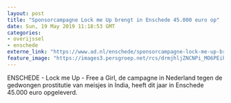```yaml
---
layout: post
title: "Sponsorcampagne Lock me Up brengt in Enschede 45.000 euro op"
date: Sun, 19 May 2019 11:18:53 GMT
categories: 
- overijssel 
- enschede 
externe_link: "https://www.ad.nl/enschede/sponsorcampagne-lock-me-up-brengt-in-enschede-45-000-euro-op~a6ebd4a5/"
feature_image: "https://images3.persgroep.net/rcs/drmjhljZNCNPi_MO6PEihQWA6Ho/diocontent/148344853/_fitwidth/400/?appId=21791a8992982cd8da851550a453bd7f&quality=0.7"
---
```


ENSCHEDE - Lock me Up - Free a Girl, de campagne in Nederland tegen de gedwongen prostitutie van meisjes in India, heeft dit jaar in Enschede 45.000 euro opgeleverd.

